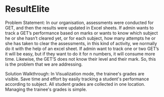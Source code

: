 # ResultElite

Problem Statement:
  In our organisation, assessments were conducted for GET, and then the results were updated in Excel sheets. If admin wants to track a GET’s performance based on marks or wants to know which subject he or she hasn’t cleared yet, or for each subject, how many attempts he or she has taken to clear the assessments, in this kind of activity, we normally do it with the help of an excel sheet. If admin want to track one or two GET’s it will be easy, but if they want to do it for n numbers, it will consume more time. Likewise, the GET’S does not know their level and their mark. So, this is the problem that we are addressing.


Solution Walkthrough:
In Visualization mode, the trainee's grades are visible.
Save time and effort by easily tracking a student's performance according to subject.
All student grades are collected in one location.
Managing the trainee's grades is simple.



